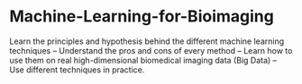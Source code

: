 # Machine-Learning-for-Bioimaging
Learn the principles and hypothesis behind the different machine learning techniques – Understand the pros and cons of every method – Learn how to use them on real high-dimensional biomedical imaging data (Big Data) – Use different techniques in practice.

